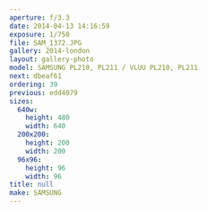 ```yaml
---
aperture: f/3.3
date: 2014-04-13 14:16:59
exposure: 1/750
file: SAM_1372.JPG
gallery: 2014-london
layout: gallery-photo
model: SAMSUNG PL210, PL211 / VLUU PL210, PL211
next: dbeaf61
ordering: 39
previous: edd4079
sizes:
  640w:
    height: 480
    width: 640
  200x200:
    height: 200
    width: 200
  96x96:
    height: 96
    width: 96
title: null
make: SAMSUNG
---
```

